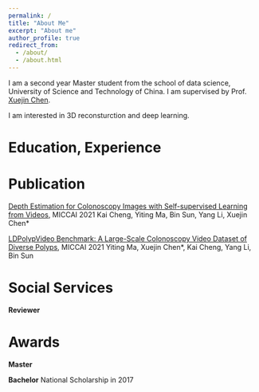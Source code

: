 ```yaml
---
permalink: /
title: "About Me"
excerpt: "About me"
author_profile: true
redirect_from: 
  - /about/
  - /about.html
---
```


I am a second year Master student from the school of data science, University of Science and Technology of China. I am supervised by Prof. [Xuejin Chen](http://staff.ustc.edu.cn/~xjchen99/).

I am interested in 3D reconsturction and deep learning.

Education, Experience
======


Publication
======
[Depth Estimation for Colonoscopy Images with Self-supervised Learning from Videos](https://link.springer.com/chapter/10.1007/978-3-030-87231-1_12), MICCAI 2021
Kai Cheng, Yiting Ma, Bin Sun, Yang Li, Xuejin Chen*

[LDPolypVideo Benchmark: A Large-Scale Colonoscopy Video Dataset of Diverse Polyps](https://link.springer.com/chapter/10.1007/978-3-030-87240-3_37), MICCAI 2021
Yiting Ma, Xuejin Chen*, Kai Cheng, Yang Li, Bin Sun

Social Services
======
**Reviewer**

Awards
======
**Master**

**Bachelor**
National Scholarship in 2017

